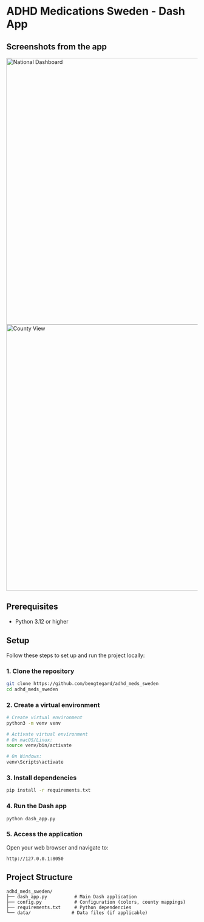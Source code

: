 # ADHD Medications Sweden - Dash App


## Screenshots from the app

<img src="https://github.com/user-attachments/assets/6474f625-b7cf-4258-a4f5-fdf18af3f3bb" width="700" alt="National Dashboard" />
<img src="https://github.com/user-attachments/assets/e8cd05d5-fa06-4b58-9680-2a8abbd4d76b" width="700" alt="County View" />


## Prerequisites

- Python 3.12 or higher

## Setup

Follow these steps to set up and run the project locally:

### 1. Clone the repository
```bash
git clone https://github.com/bengtegard/adhd_meds_sweden
cd adhd_meds_sweden
```

### 2. Create a virtual environment
```bash
# Create virtual environment
python3 -m venv venv

# Activate virtual environment
# On macOS/Linux:
source venv/bin/activate

# On Windows:
venv\Scripts\activate
```

### 3. Install dependencies
```bash
pip install -r requirements.txt
```

### 4. Run the Dash app
```bash
python dash_app.py
```

### 5. Access the application
Open your web browser and navigate to:
```
http://127.0.0.1:8050
```

## Project Structure
```
adhd_meds_sweden/
├── dash_app.py          # Main Dash application
├── config.py            # Configuration (colors, county mappings)
├── requirements.txt     # Python dependencies
└── data/               # Data files (if applicable)
```

